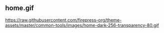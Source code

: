 
## home.gif
https://raw.githubusercontent.com/firepress-org/theme-assets/master/common-tools/images/home-dark-256-transparency-80.gif

